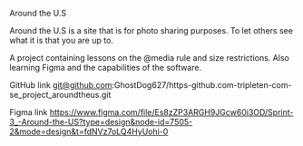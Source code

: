 Around the U.S

Around the U.S is a site that is for photo sharing purposes. To let others see what it is that you are up to.

A project containing lessons on the @media rule and size restrictions. Also learning Figma and the capabilities of the software.

GitHub link
git@github.com:GhostDog627/https-github.com-tripleten-com-se_project_aroundtheus.git

Figma link
https://www.figma.com/file/Es8zZP3ARGH9JGcw60i3OD/Sprint-3_-Around-the-US?type=design&node-id=7505-2&mode=design&t=fdNVz7oLQ4HyUohi-0
